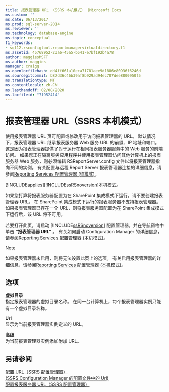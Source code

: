 ```yaml
---
title: 报表管理器 URL （SSRS 本机模式） |Microsoft Docs
ms.custom: ''
ms.date: 06/13/2017
ms.prod: sql-server-2014
ms.reviewer: ''
ms.technology: database-engine
ms.topic: conceptual
f1_keywords:
- sql12.rsconfigtool.reportmanagervirtualdirectory.f1
ms.assetid: 45768952-23a6-45a5-b541-e7bf192b4a78
author: maggiesMSFT
ms.author: maggies
manager: craigg
ms.openlocfilehash: dd4ff661a10eca71781aee9d1886e80936f6246d
ms.sourcegitcommit: b87d36c46b39af8b929ad94ec707dee8800950f5
ms.translationtype: MT
ms.contentlocale: zh-CN
ms.lasthandoff: 02/08/2020
ms.locfileid: "71952414"
---
```

# <a name="report-manager-url-ssrs-native-mode"></a>报表管理器 URL（SSRS 本机模式）
  使用报表管理器 URL 页可配置或修改用于访问报表管理器的 URL。 默认情况下，报表管理器 URL 继承报表服务器 Web 服务 URL 的前缀、IP 地址和端口。 这是因为报表管理器提供了对于运行在相同报表服务器服务中的 Web 服务的前端访问。 如果您正在隔离服务应用程序并使用报表管理器访问其他计算机上的报表服务器 Web 服务，则必须编辑 RSReportServer.config 文件以将报表管理器指向不同的实例。 有关配置与远程 Report Server 报表管理器连接的详细信息，请参阅[Reporting Services 配置管理器 &#40;纯模式&#41;](../../../2014/sql-server/install/reporting-services-configuration-manager-native-mode.md)。  
  
 [!INCLUDE[applies](../../includes/applies-md.md)][!INCLUDE[ssRSnoversion](../../includes/ssrsnoversion-md.md)]本机模式。  
  
 如果您打算将报表服务器配置为在 SharePoint 集成模式下运行，请不要创建报表管理器 URL。 在 SharePoint 集成模式下运行的报表服务器不支持报表管理器。 如果报表管理器已存在一个 URL，则将报表服务器配置为在 SharePoint 集成模式下运行后，该 URL 将不可用。  
  
 若要打开此页，请启动 [!INCLUDE[ssRSnoversion](../../includes/ssrsnoversion-md.md)] 配置管理器，并在导航窗格中单击 **“报表管理器 URL”** 。 有关如何启动 Configuration Manager 的详细信息，请参阅[Reporting Services 配置管理器 &#40;本机模式&#41;](../../../2014/sql-server/install/reporting-services-configuration-manager-native-mode.md)。  
  
> [!NOTE]  
>  如果报表管理器未启用，则将无法设置此页上的选项。 有关启用报表管理器的详细信息，请参阅[Reporting Services 配置管理器 &#40;本机模式&#41;](../../../2014/sql-server/install/reporting-services-configuration-manager-native-mode.md)。  
  
## <a name="options"></a>选项  
 **虚拟目录**  
 指定报表管理器的虚拟目录名称。 在同一台计算机上，每个报表管理器实例只能有一个虚拟目录名称。  
  
 **Url**  
 显示为当前报表管理器实例定义的 URL。  
  
 **高级**  
 为当前报表管理器实例添加附加 URL。  
  
## <a name="see-also"></a>另请参阅  
 [配置 URL（SSRS 配置管理器）](../../reporting-services/install-windows/configure-a-url-ssrs-configuration-manager.md)   
 [&#40;SSRS Configuration Manager 的配置文件中的 Url&#41;](../../reporting-services/install-windows/urls-in-configuration-files-ssrs-configuration-manager.md)   
 [配置报表服务器 URL（SSRS 配置管理器）](../../reporting-services/install-windows/configure-report-server-urls-ssrs-configuration-manager.md)  
  
  
